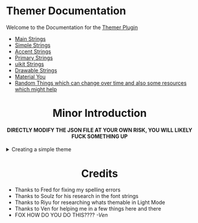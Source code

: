 # Themer Documentation

Welcome to the Documentation for the [Themer Plugin](https://github.com/Vendicated/AliucordPlugins/tree/main/Themer)

* [Main Strings](https://github.com/GangsterFox/documentation/blob/main/theme-dev/MainStrings.md)
* [Simple Strings](https://github.com/GangsterFox/documentation/blob/main/theme-dev/SimpleStrings.md)
* [Accent Strings](https://github.com/GangsterFox/documentation/blob/main/theme-dev/AccentColors.md)
* [Primary Strings](https://github.com/GangsterFox/documentation/blob/main/theme-dev/PrimaryColors.md)
* [uikit Strings](https://github.com/GangsterFox/documentation/blob/main/theme-dev/uikitStrings.md)
* [Drawable Strings](https://github.com/GangsterFox/documentation/blob/main/theme-dev/DrawableStrings.md)
* [Material You]()
* [Random Things which can change over time and also some resources which might help](https://github.com/Aliucord/documentation/blob/main/theme-dev/RandomThings.md)

<h1 align="Center">Minor Introduction</h1>

<h4 align="center">DIRECTLY MODIFY THE JSON FILE AT YOUR OWN RISK, YOU WILL LIKELY FUCK SOMETHING UP</h4>

<details>
 <summary>Creating a simple theme</summary>
 
  * Start by making a new theme inside of the themer plugin settings, give it a name and it will set version and author automatically for you.
 * You will see multiple categories, choose the Simple Colors category and click on the + icon to add a new string. Add a `background` string and give it some color by clicking on it. 
 * Save, then select restart to see how it looks!
 * [Example Simple Colors Theme](https://cdn.discordapp.com/attachments/824357609778708580/865289689363251210/DiscordThemer_ZelkButBasic.json)
</details>

<h1 align="Center">Credits</h1>

* Thanks to Fred for fixing my spelling errors
* Thanks to Soulz for his research in the font strings
* Thanks to Riyu for researching whats themable in Light Mode
* Thanks to Ven for helping me in a few things here and there
* FOX HOW DO YOU DO THIS???? *-Ven*
